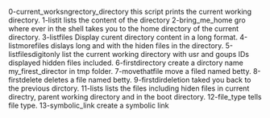0-current_worksngrectory_directory this script prints the current working directory.
1-listit lists the content of the directory
2-bring_me_home gro where ever in the shell takes you to the home directory of the current directory.
3-listfiles Display curent directory content in a long format.
4-listmorefiles dislays long and with the hiden files in the directory.
5-listfilesdigitonly list the current working directory with usr and goups IDs displayed hidden files included.
6-firstdirectory create a dirctory name my_firest_director in tmp folder.
7-movethatfile move a filed named betty.
8-firstdelete deletes a file named betty.
9-firstdirdeletion taked you back to the previous dirctory.
11-lists lists the files including hiden files in current directry, parent working directory and in the boot directory.
12-file_type tells file type.
13-symbolic_link create a symbolic link

